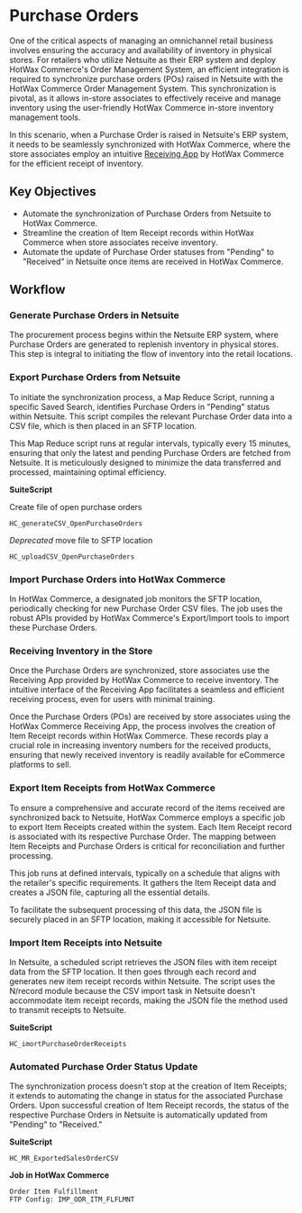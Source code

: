 # Purchase Orders

One of the critical aspects of managing an omnichannel retail business involves ensuring the accuracy and availability of inventory in physical stores. For retailers who utilize Netsuite as their ERP system and deploy HotWax Commerce's Order Management System, an efficient integration is required to synchronize purchase orders (POs) raised in Netsuite with the HotWax Commerce Order Management System. This synchronization is pivotal, as it allows in-store associates to effectively receive and manage inventory using the user-friendly HotWax Commerce in-store inventory management tools.

In this scenario, when a Purchase Order is raised in Netsuite's ERP system, it needs to be seamlessly synchronized with HotWax Commerce, where the store associates employ an intuitive [Receiving App][receivingApp] by HotWax Commerce for the efficient receipt of inventory.

## Key Objectives
- Automate the synchronization of Purchase Orders from Netsuite to HotWax Commerce.
- Streamline the creation of Item Receipt records within HotWax Commerce when store associates receive inventory.
- Automate the update of Purchase Order statuses from "Pending" to "Received" in Netsuite once items are received in HotWax Commerce.

## Workflow

### Generate Purchase Orders in Netsuite

The procurement process begins within the Netsuite ERP system, where Purchase Orders are generated to replenish inventory in physical stores. This step is integral to initiating the flow of inventory into the retail locations.

### Export Purchase Orders from Netsuite


To initiate the synchronization process, a Map Reduce Script, running a specific Saved Search, identifies Purchase Orders in "Pending" status within Netsuite. This script compiles the relevant Purchase Order data into a CSV file, which is then placed in an SFTP location.


This Map Reduce script runs at regular intervals, typically every 15 minutes, ensuring that only the latest and pending Purchase Orders are fetched from Netsuite. It is meticulously designed to minimize the data transferred and processed, maintaining optimal efficiency.

**SuiteScript**

Create file of open purchase orders
```
HC_generateCSV_OpenPurchaseOrders
```

*Deprecated* move file to SFTP location
```
HC_uploadCSV_OpenPurchaseOrders
```

### Import Purchase Orders into HotWax Commerce


In HotWax Commerce, a designated job monitors the SFTP location, periodically checking for new Purchase Order CSV files. The job uses the robust APIs provided by HotWax Commerce's Export/Import tools to import these Purchase Orders.




### Receiving Inventory in the Store


Once the Purchase Orders are synchronized, store associates use the Receiving App provided by HotWax Commerce to receive inventory. The intuitive interface of the Receiving App facilitates a seamless and efficient receiving process, even for users with minimal training.


Once the Purchase Orders (POs) are received by store associates using the HotWax Commerce Receiving App, the process involves the creation of Item Receipt records within HotWax Commerce. These records play a crucial role in increasing inventory numbers for the received products, ensuring that newly received inventory is readily available for eCommerce platforms to sell.

### Export Item Receipts from HotWax Commerce


To ensure a comprehensive and accurate record of the items received are synchronized back to Netsuite, HotWax Commerce employs a specific job to export Item Receipts created within the system. Each Item Receipt record is associated with its respective Purchase Order. The mapping between Item Receipts and Purchase Orders is critical for reconciliation and further processing.


This job runs at defined intervals, typically on a schedule that aligns with the retailer's specific requirements. It gathers the Item Receipt data and creates a JSON file, capturing all the essential details.


To facilitate the subsequent processing of this data, the JSON file is securely placed in an SFTP location, making it accessible for Netsuite. 


### Import Item Receipts into Netsuite


In Netsuite, a scheduled script retrieves the JSON files with item receipt data from the SFTP location. It then goes through each record and generates new item receipt records within Netsuite. The script uses the N/record module because the CSV import task in Netsuite doesn't accommodate item receipt records, making the JSON file the method used to transmit receipts to Netsuite.

**SuiteScript**
```
HC_imortPurchaseOrderReceipts
```
### Automated Purchase Order Status Update


The synchronization process doesn't stop at the creation of Item Receipts; it extends to automating the change in status for the associated Purchase Orders. Upon successful creation of Item Receipt records, the status of the respective Purchase Orders in Netsuite is automatically updated from "Pending" to "Received."


<!-- page links -->

[receivingApp]:(https://www.hotwax.co/apps/inventory-receiving-app)


**SuiteScript**
```
HC_MR_ExportedSalesOrderCSV
```

**Job in HotWax Commerce**
```
Order Item Fulfillment
FTP Config: IMP_ODR_ITM_FLFLMNT
```